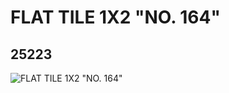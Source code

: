 # FLAT TILE 1X2 "NO. 164"
## 25223
![FLAT TILE 1X2 "NO. 164"](https://lc-www-live-s.legocdn.com/media/bricks/5/2/6138491.jpg)